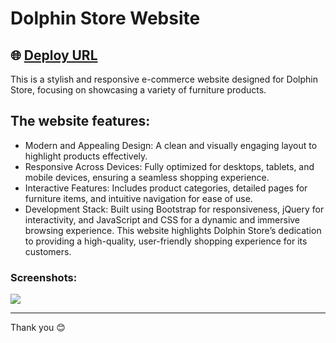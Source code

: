 # Dolphin Store Website
🌐 [Deploy URL](https://dolphin-store.netlify.app/furniture.html) 
---
This is a stylish and responsive e-commerce website designed for Dolphin Store, focusing on showcasing a variety of furniture products. 

## The website features:
- Modern and Appealing Design: A clean and visually engaging layout to highlight products effectively.
- Responsive Across Devices: Fully optimized for desktops, tablets, and mobile devices, ensuring a seamless shopping experience.
- Interactive Features: Includes product categories, detailed pages for furniture items, and intuitive navigation for ease of use.
- Development Stack: Built using Bootstrap for responsiveness, jQuery for interactivity, and JavaScript and CSS for a dynamic and immersive browsing experience.
This website highlights Dolphin Store’s dedication to providing a high-quality, user-friendly shopping experience for its customers.


### Screenshots:

![](https://nawjha.tech/assets/images/portfolio/dolphin.png)


---

Thank you 😊
